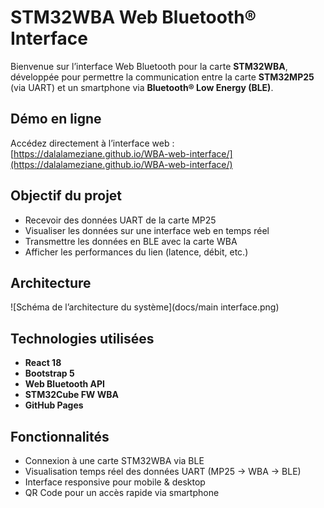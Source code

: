 # STM32WBA Web Bluetooth® Interface

Bienvenue sur l’interface Web Bluetooth pour la carte **STM32WBA**, développée pour permettre la communication entre la carte **STM32MP25** (via UART) et un smartphone via **Bluetooth® Low Energy (BLE)**.

## Démo en ligne

Accédez directement à l’interface web :
[https://dalalameziane.github.io/WBA-web-interface/](https://dalalameziane.github.io/WBA-web-interface/)

## Objectif du projet

- Recevoir des données UART de la carte MP25
- Visualiser les données sur une interface web en temps réel
- Transmettre les données en BLE avec la carte WBA
- Afficher les performances du lien (latence, débit, etc.)

## Architecture

![Schéma de l’architecture du système](docs/main interface.png)

## Technologies utilisées

- **React 18**
- **Bootstrap 5**
- **Web Bluetooth API**
- **STM32Cube FW WBA**
- **GitHub Pages**

## Fonctionnalités

- Connexion à une carte STM32WBA via BLE
- Visualisation temps réel des données UART (MP25 → WBA → BLE)
- Interface responsive pour mobile & desktop
- QR Code pour un accès rapide via smartphone
